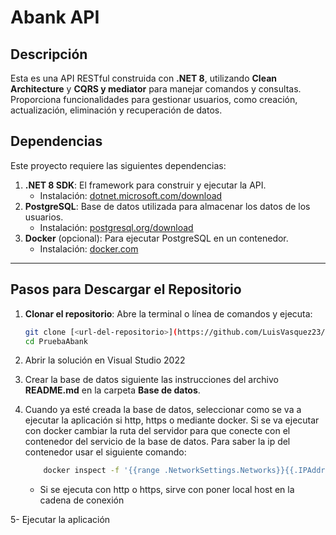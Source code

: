 # Abank API

## Descripción

Esta es una API RESTful construida con **.NET 8**, utilizando **Clean Architecture** y **CQRS y mediator** para manejar comandos y consultas. Proporciona funcionalidades para gestionar usuarios, como creación, actualización, eliminación y recuperación de datos.

## Dependencias

Este proyecto requiere las siguientes dependencias:

1. **.NET 8 SDK**: El framework para construir y ejecutar la API.
   - Instalación: [dotnet.microsoft.com/download](https://dotnet.microsoft.com/download)
2. **PostgreSQL**: Base de datos utilizada para almacenar los datos de los usuarios.
   - Instalación: [postgresql.org/download](https://www.postgresql.org/download/)
3. **Docker** (opcional): Para ejecutar PostgreSQL en un contenedor.
   - Instalación: [docker.com](https://www.docker.com/)

---

## Pasos para Descargar el Repositorio

1. **Clonar el repositorio**:
   Abre la terminal o línea de comandos y ejecuta:
   ```bash
   git clone [<url-del-repositorio>](https://github.com/LuisVasquez23/PruebaAbank/)
   cd PruebaAbank
   ```
2. Abrir la solución en Visual Studio 2022

3. Crear la base de datos siguiente las instrucciones del archivo **README.md** en la carpeta **Base de datos**.

4. Cuando ya esté creada la base de datos, seleccionar como se va a ejecutar la aplicación si http, https o mediante docker. Si se va ejecutar con docker cambiar la ruta del servidor para que conecte con el contenedor del servicio de la base de datos. Para saber la ip del contenedor usar el siguiente comando: 

    ```bash 
        docker inspect -f '{{range .NetworkSettings.Networks}}{{.IPAddress}}{{end}}' postgres_server
    ```

    - Si se ejecuta con http o https, sirve con poner local host en la cadena de conexión

5- Ejecutar la aplicación 


